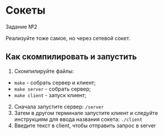 # Сокеты

Задание №2

Реализуйте тоже самое, но через сетевой сокет.

## Как скомпилировать и запустить

1. Скомпилируйте файлы:

- `make` - собрать сервер и клиент;
- `make server` - собрать сервер;
- `make client` - запуск клиент;

2. Сначала запустите сервер: `/server`
3. Затем в другом терминале запустите клиент и следуйте инструкциям для ввода названия сокета: `./client`
4. Введите текст в client, чтобы отправить запрос в server